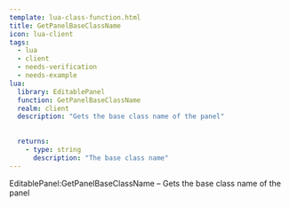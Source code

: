 ```yaml
---
template: lua-class-function.html
title: GetPanelBaseClassName
icon: lua-client
tags:
  - lua
  - client
  - needs-verification
  - needs-example
lua:
  library: EditablePanel
  function: GetPanelBaseClassName
  realm: client
  description: "Gets the base class name of the panel"
  
  
  returns:
    - type: string
      description: "The base class name"
---
```


<div class="lua__search__keywords">
EditablePanel:GetPanelBaseClassName &#x2013; Gets the base class name of the panel
</div>

